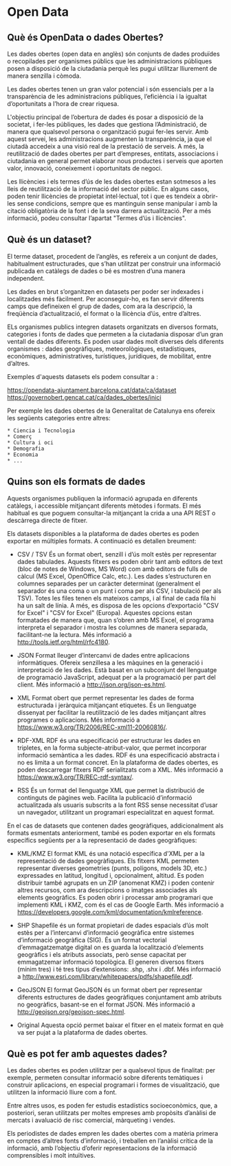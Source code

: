 # Open Data 

## Què és OpenData o dades Obertes?

Les dades obertes (open data en anglès) són conjunts de dades produïdes o recopilades per organismes públics que les administracions públiques posen a disposició de la ciutadania perquè les pugui utilitzar lliurement de manera senzilla i còmoda.

Les dades obertes tenen un gran valor potencial i són essencials per a la transparència de les administracions públiques, l’eficiència i la igualtat d’oportunitats a l’hora de crear riquesa.

L'objectiu principal de l’obertura de dades és posar a disposició de la societat, i fer-les públiques, les dades que gestiona l’Administració, de manera que qualsevol persona o organització pugui fer-les servir. Amb aquest servei, les administracions augmenten la transparència, ja que el ciutadà accedeix a una visió real de la prestació de serveis. A més, la reutilització de dades obertes per part d’empreses, entitats, associacions i ciutadania en general permet elaborar nous productes i serveis que aporten valor, innovació, coneixement i oportunitats de negoci.

Les llicències i els termes d’ús de les dades obertes estan sotmesos a les lleis de reutilització de la informació del sector públic. En alguns casos, poden tenir llicències de propietat intel·lectual, tot i que es tendeix a obrir-les sense condicions, sempre que es mantinguin sense manipular i amb la citació obligatòria de la font i de la seva darrera actualització. Per a més informació, podeu consultar l’apartat "Termes d’ús i llicències".

## Què és un dataset?

El terme dataset, procedent de l’anglès, es refereix a un conjunt de dades, habitualment estructurades, que s’han utilitzat per construir una informació publicada en catàlegs de dades o bé es mostren d’una manera independent.

Les dades en brut s’organitzen en datasets per poder ser indexades i localitzades més fàcilment. Per aconseguir-ho, es fan servir diferents camps que defineixen el grup de dades, com ara la descripció, la freqüència d’actualització, el format o la llicència d’ús, entre d’altres.

ELs organismes publics integren datasets organitzats en diversos formats, categories i fonts de dades que permeten a la ciutadania disposar d’un gran ventall de dades diferents. Es poden usar dades molt diverses dels diferents organismes : dades geogràfiques, meteorològiques, estadístiques, econòmiques, administratives, turístiques, jurídiques, de mobilitat, entre d’altres.

Exemples d'aquests datasets els podem consultar a :

https://opendata-ajuntament.barcelona.cat/data/ca/dataset
https://governobert.gencat.cat/ca/dades_obertes/inici
     
Per exemple les dades obertes de la Generalitat de Catalunya ens ofereix les següents categories entre altres:

    * Ciencia i Tecnologia
    * Comerç
    * Cultura i oci
    * Demografia
    * Economia
    * ...

## Quins son els formats de dades

Aquests organismes publiquen la informació agrupada en diferents catàlegs, i accessible mitjançant diferents mètodes i formats. El més habitual es que poguem consultar-la mitjançant la crida a una API REST o descàrrega directe de fitxer.

Els datasets disponibles a la plataforma de dades obertes es poden exportar en múltiples formats. A continuació es detallen breument:

 
* CSV / TSV
És un format obert, senzill i d’ús molt estès per representar dades tabulades. Aquests fitxers es poden obrir tant amb editors de text (bloc de notes de Windows, MS Word) com amb editors de fulls de càlcul (MS Excel, OpenOffice Calc, etc.). Les dades s’estructuren en columnes separades per un caràcter determinat (generalment el separador és una coma o un punt i coma per als CSV, i tabulació per als TSV). Totes les files tenen els mateixos camps, i al final de cada fila hi ha un salt de línia. A més, es disposa de les opcions d’exportació "CSV for Excel" i "CSV for Excel" (Europa). Aquestes opcions estan formatades de manera que, quan s’obren amb MS Excel, el programa interpreta el separador i mostra les columnes de manera separada, facilitant-ne la lectura. Més informació a http://tools.ietf.org/html/rfc4180.

* JSON
Format lleuger d’intercanvi de dades entre aplicacions informàtiques. Ofereix senzillesa a les màquines en la generació i interpretació de les dades. Està basat en un subconjunt del llenguatge de programació JavaScript, adequat per a la programació per part del client. Més informació a http://json.org/json-es.html.

* XML
Format obert que permet representar les dades de forma estructurada i jeràrquica mitjançant etiquetes. És un llenguatge dissenyat per facilitar la reutilització de les dades mitjançant altres programes o aplicacions. Més informació a https://www.w3.org/TR/2006/REC-xml11-20060816/.

* RDF-XML
RDF és una especificació per estructurar les dades en tripletes, en la forma subjecte-atribut-valor, que permet incorporar informació semàntica a les dades. RDF és una especificació abstracta i no es limita a un format concret. En la plataforma de dades obertes, es poden descarregar fitxers RDF serialitzats com a XML. Més informació a https://www.w3.org/TR/REC-rdf-syntax/.

* RSS
És un format del llenguatge XML que permet la distribució de continguts de pàgines web. Facilita la publicació d’informació actualitzada als usuaris subscrits a la font RSS sense necessitat d’usar un navegador, utilitzant un programari especialitzat en aquest format.

 En el cas de datasets que contenen dades geogràfiques, addicionalment als formats esmentats anteriorment, també es poden exportar en els formats específics següents per a la representació de dades geogràfiques:

* KML/KMZ
El format KML és una notació específica d'XML per a la representació de dades geogràfiques. Els fitxers KML permeten representar diverses geometries (punts, polígons, models 3D, etc.) expressades en latitud, longitud i, opcionalment, altitud. Es poden distribuir també agrupats en un ZIP (anomenat KMZ) i poden contenir altres recursos, com ara descripcions o imatges associades als elements geogràfics. Es poden obrir i processar amb programari que implementi KML i KMZ, com és el cas de Google Earth. Més informació a https://developers.google.com/kml/documentation/kmlreference.

* SHP
Shapefile és un format propietari de dades espacials d’ús molt estès per a l’intercanvi d’informació geogràfica entre sistemes d’informació geogràfica (SIG). És un format vectorial d’emmagatzematge digital on es guarda la localització d’elements geogràfics i els atributs associats, però sense capacitat per emmagatzemar informació topològica. El generen diversos fitxers (mínim tres) i té tres tipus d’extensions: .shp, .shx i .dbf. Més informació a http://www.esri.com/library/whitepapers/pdfs/shapefile.pdf.

* GeoJSON
El format GeoJSON és un format obert per representar diferents estructures de dades geogràfiques conjuntament amb atributs no geogràfics, basant-se en el format JSON. Més informació a http://geojson.org/geojson-spec.html.

* Original
Aquesta opció permet baixar el fitxer en el mateix format en què va ser pujat a la plataforma de dades obertes.

## Què es pot fer amb aquestes dades?

Les dades obertes es poden utilitzar per a qualsevol tipus de finalitat: per exemple, permeten consultar informació sobre diferents temàtiques i construir aplicacions, en especial programari i formes de visualització, que utilitzen la informació lliure com a font.

Entre altres usos, es poden fer estudis estadístics socioeconòmics, que, a posteriori, seran utilitzats per moltes empreses amb propòsits d’anàlisi de mercats i avaluació de risc comercial, màrqueting i vendes.

Els periodistes de dades empren les dades obertes com a matèria primera en comptes d’altres fonts d’informació, i treballen en l’anàlisi crítica de la informació, amb l’objectiu d’oferir representacions de la informació comprensibles i molt intuïtives.
